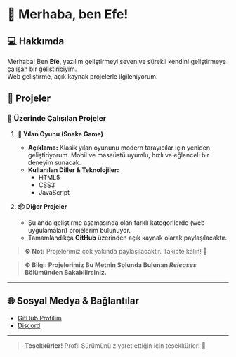 # 👋 Merhaba, ben Efe!  

## 💻 Hakkımda  
Merhaba! Ben **Efe**, yazılım geliştirmeyi seven ve sürekli kendini geliştirmeye çalışan bir geliştiriciyim.  
Web geliştirme, açık kaynak projelerle ilgileniyorum.  

## 📂 Projeler  

### 🔨 Üzerinde Çalışılan Projeler  

1. **🐍 Yılan Oyunu (Snake Game)**  
   - **Açıklama:** Klasik yılan oyununu modern tarayıcılar için yeniden geliştiriyorum. Mobil ve masaüstü uyumlu, hızlı ve eğlenceli bir deneyim sunacak.  
   - **Kullanılan Diller & Teknolojiler:**  
     - HTML5  
     - CSS3  
     - JavaScript  

2. **📦 Diğer Projeler**  
   - Şu anda geliştirme aşamasında olan farklı kategorilerde (web uygulamaları) projelerim bulunuyor.  
   - Tamamlandıkça **GitHub** üzerinden açık kaynak olarak paylaşılacaktır.  

> **⚙️ Not:** Projelerimiz çok yakında paylaşılacaktır. Takipte kalın! 🚀

> **⚙️ Bilgi: Projelerimiz Bu Metnin Solunda Bulunan *Releases* Bölümünden Bakabilirsiniz.**  

---

## 🌐 Sosyal Medya & Bağlantılar  

- [GitHub Profilim](https://github.com/Efe113)
- [Discord](<https://discord.com/users/640056735700221953>)

---

> **Teşekkürler!** Profil Sürümünü ziyaret ettiğin için teşekkürler! 🙌
